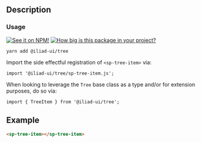 ## Description

### Usage

[![See it on NPM!](https://img.shields.io/npm/v/@iliad-ui/tree?style=for-the-badge)](https://www.npmjs.com/package/@iliad-ui/tree)
[![How big is this package in your project?](https://img.shields.io/bundlephobia/minzip/@iliad-ui/tree?style=for-the-badge)](https://bundlephobia.com/result?p=@iliad-ui/tree)

```
yarn add @iliad-ui/tree
```

Import the side effectful registration of `<sp-tree-item>` via:

```
import '@iliad-ui/tree/sp-tree-item.js';
```

When looking to leverage the `Tree` base class as a type and/or for extension purposes, do so via:

```
import { TreeItem } from '@iliad-ui/tree';
```

## Example

```html
<sp-tree-item></sp-tree-item>
```

